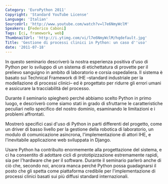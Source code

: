```yaml
---
Category: 'EuroPython 2011'
Copyright: 'Standard YouTube License'
Language: 'Italian'
SourceUrl: 'http://www.youtube.com/watch?v=l7e6NmyWclM'
Speakers: [Federico Caboni]
Tags: [ci, framework, web]
ThumbnailUrl: 'http://i.ytimg.com/vi/l7e6NmyWclM/hqdefault.jpg'
Title: 'Gestione di processi clinici in Python: un caso d''uso'
date: '2011-07-18'
---
```

In questo seminario descriverò la nostra esperienza positiva d'uso di Python
per lo sviluppo di un sistema di etichettatura di provette per il prelievo
sanguigno in ambito di laboratorio e corsia ospedaliera. Il sistema è basato
sui Technical Framework di IHE –standard industriale per la modellazione di
processi clinici– ed è progettato per ridurre gli errori umani e assicurare la
tracciabilità del processo.

Durante il seminario spiegherò perché abbiamo scelto Python in primo luogo, e
descriverò come siamo stati in grado di sfruttarne le caratteristiche
peculiari nello specifico del nostro dominio, esaminando le limitazioni e i
problemi affrontati.

Mostrerò specifici casi d'uso di Python in parti differenti del progetto, come
un driver di basso livello per la gestione della robotica di laboratorio, un
modulo di comunicazione asincrona, l'implementazione di attori IHE, e
l'inevitabile applicazione web sviluppata in Django.

Usare Python ha contribuito enormemente alla progettazione del sistema, e ci
ha consentito di adottare cicli di prototipizzazione estremamente rapidi, sia
per l'hardware che per il software. Durante il seminario parlerò anche di ciò
che, secondo noi, ancora manca perché Python possa guadagnarsi il posto che
gli spetta come piattaforma credibile per l'implementazione di processi
clinici basati sui più diffusi standard internazionali.
